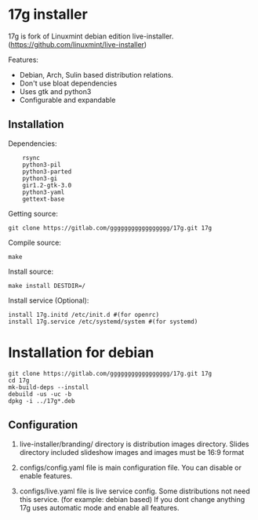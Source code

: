 # 17g installer

17g is fork of Linuxmint debian edition live-installer. (https://github.com/linuxmint/live-installer)

Features:

* Debian, Arch, Sulin based distribution relations. 
* Don't use bloat dependencies
* Uses gtk and python3
* Configurable and expandable

## Installation

Dependencies:

```
    rsync
    python3-pil
    python3-parted
    python3-gi
    gir1.2-gtk-3.0
    python3-yaml
    gettext-base
```
Getting source:

```
git clone https://gitlab.com/ggggggggggggggggg/17g.git 17g
```
Compile source:

```
make
```
Install source:

```
make install DESTDIR=/
```

Install service (Optional):

```
install 17g.initd /etc/init.d #(for openrc)
install 17g.service /etc/systemd/system #(for systemd)
```

# Installation for debian

```shell
git clone https://gitlab.com/ggggggggggggggggg/17g.git 17g
cd 17g
mk-build-deps --install
debuild -us -uc -b
dpkg -i ../17g*.deb
```

## Configuration

1. live-installer/branding/ directory is distribution images directory. Slides directory included slideshow images and images must be 16:9 format

1. configs/config.yaml file is main configuration file. You can disable or enable features.

1.  configs/live.yaml file is live service config. Some distributions not need this service. (for example: debian based) If you dont change anything 17g uses automatic mode and enable all features.

